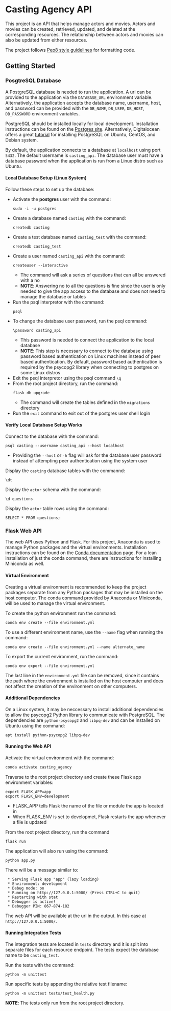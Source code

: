 # Casting Agency API
This project is an API that helps manage actors and 
movies. Actors and movies can be created,
retrieved, updated, and deleted at the corresponding
resources. The relationship between actors and movies
can also be updated from either resources.

The project follows [Pep8 style guidelines](https://www.python.org/dev/peps/pep-0008/) for formatting code.

## Getting Started
### PosgtreSQL Database
A PostgreSQL database is needed to run the application.
A url can be provided to the application via the 
`DATABASE_URL` environment variable. Alternatively,
the application accepts the database name, username,
host, and password can be provided with the `DB_NAME`,
`DB_USER`, `DB_HOST`, `DB_PASSWORD` environment variables.

PostgreSQL should be installed locally for local development.
Installation instructions can be found on the [Postgres site](https://www.postgresqltutorial.com/install-postgresql/).
Alternatively, Digitalocean offers a great [tutorial](https://www.digitalocean.com/community/tutorials/how-to-install-and-use-postgresql-on-ubuntu-18-04) 
for installing PostgreSQL on Ubuntu, CentOS, and Debian
system.

By default, the application connects to a database at 
`localhost` using port `5432`. The default username is 
`casting_api`. The database user must have a database
password when the application is run from a Linux 
distro such as Ubuntu.

#### Local Database Setup (Linux System)
Follow these steps to set up the database:
  - Activate the **postgres** user with the command:
    ```
    sudo -i -u postgres
    ```
  - Create a database named `casting` with the command:
    ```
    createdb casting
    ```
  - Create a test database named `casting_test` with the command:
    ```
    createdb casting_test
    ```
  - Create a user named `casting_api` with the command:
    ```
    createuser --interactive
    ```
    - The command will ask a series of questions that can all be answered with a no
    - **NOTE**: Answering no to all the questions is fine since the user is only needed
      to give the app access to the database and does not need to manage the database or tables
  - Run the psql interpretor with the command:
    ```
    psql
    ```
  - To change the database user password, run the psql command:
    ```
    \password casting_api
    ```
    - This password is needed to connect the application to the local database
    - **NOTE**: This step is necessary to connect to the database using password based 
      authentication on Linux machines instead of peer based authentication.
      By default, password based authentication is required by the psycopg2 
      library when connecting to postgres on some Linux distros
  - Exit the psql interpretor using the psql command `\q` 
  - From the root project directory, run the command:
    ```
    flask db upgrade
    ```
    - The command will create the tables defined in the `migrations` directory
  - Run the `exit` command to exit out of the postgres user shell login

#### Verify Local Database Setup Works
Connect to the database with the command:
```
psql casting --username casting_api --host localhost
```
  - Providing the `--host` or `-h` flag will ask for the database user password instead of
    attempting peer authentication using the system user

Display the `casting` database tables with the commannd:
```
\dt
```

Display the `actor` schema with the command:
```
\d questions
```

Display the `actor` table rows using the command:
```
SELECT * FROM questions;
```

### Flask Web API
The web API uses Python and Flask. For this project, Anaconda is used to manage 
Python packages and the virtual environments. Installation instructions can be found on the [Conda documentation](https://docs.conda.io/projects/continuumio-conda/en/latest/user-guide/install/index.html#) 
page. For a lean installation of just the conda command, there are instructions for installing
Miniconda as well.

#### Virtual Environment
Creating a virtual environment is recommended to keep the project packages separate from any 
Python packages that may be installed on the host computer. The conda command provided by
Anaconda or Miniconda, will be used to manage the virtual environment.

To create the python environment run the command:
```
conda env create --file environment.yml
```

To use a different environment name, use the `--name` flag when running the command:
```
conda env create --file environment.yml --name alternate_name
```

To export the current environment, run the command:
```
conda env export --file environment.yml
```

The last line in the `environment.yml` file can be removed, since it contains the
path where the environment is installed on the host computer and does not affect the
creation of the environment on other computers.

#### Additional Dependencies
On a Linux system, it may be neccessary to install additional dependencies
to allow the psycopg2 Python library to communicate with PostgreSQL. The dependencies are
`python-psycopg2` and `libpq-dev` and can be installed on Ubuntu using the command:
```
apt install python-psycopg2 libpq-dev
```

#### Running the Web API
Activate the virtual environment with the command:
```bash
conda activate casting_agency 
```

Traverse to the root project directory and create these Flask app environment variables:
```
export FLASK_APP=app
export FLASK_ENV=development
```
  - FLASK_APP tells Flask the name of the file or module the app is located in
  - When FLASK_ENV is set to developmet, Flask restarts the app whenever a file is updated

From the root project directory, run the command
```
flask run
```

The application will also run using the command:
```
python app.py
```

There will be a message similar to:
```
 * Serving Flask app "app" (lazy loading)
 * Environment: development
 * Debug mode: on
 * Running on http://127.0.0.1:5000/ (Press CTRL+C to quit)
 * Restarting with stat
 * Debugger is active!
 * Debugger PIN: 867-874-182
```

The web API will be available at the url in the output. In this case at
`http://127.0.0.1:5000/`.

#### Running Integration Tests
The integration tests are located in `tests` directory and
it is split into separate files for each resource endpoint.
The tests expect the database name to be `casting_test`.

Run the tests with the command:
```
python -m unittest
```

Run specific tests by appending the relative test filename:
```
python -m unittest tests/test_health.py
```

**NOTE**: The tests only run from the root project directory.